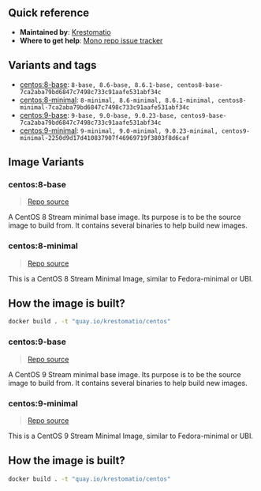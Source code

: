 ## Quick reference
- **Maintained by**:
[Krestomatio](https://krestomatio.com)
- **Where to get help**:
[Mono repo issue tracker](https://github.com/krestomatio/container_builder/issues)

## Variants and tags
- [centos:8-base](#centos8-base): `8-base, 8.6-base, 8.6.1-base, centos8-base-7ca2aba79bd6847c7498c733c91aafe531abf34c`
- [centos:8-minimal](#centos8-minimal): `8-minimal, 8.6-minimal, 8.6.1-minimal, centos8-minimal-7ca2aba79bd6847c7498c733c91aafe531abf34c`
- [centos:9-base](#centos9-base): `9-base, 9.0-base, 9.0.23-base, centos9-base-7ca2aba79bd6847c7498c733c91aafe531abf34c`
- [centos:9-minimal](#centos9-minimal): `9-minimal, 9.0-minimal, 9.0.23-minimal, centos9-minimal-2250d9d17d410837907f46969719f3803f8d6caf`


## Image Variants
### centos:8-base
> [Repo source](https://github.com/krestomatio/container_builder/tree/master/centos/centos8-base)

A CentOS 8 Stream minimal base image. Its purpose is to be the source image to build from. It contains several binaries to help build new images.

### centos:8-minimal
> [Repo source](https://github.com/krestomatio/container_builder/tree/master/centos/centos8-minimal)

This is a CentOS 8 Stream Minimal Image, similar to Fedora-minimal or UBI.

## How the image is built?
```bash
docker build . -t "quay.io/krestomatio/centos"
```

### centos:9-base
> [Repo source](https://github.com/krestomatio/container_builder/tree/master/centos/centos9-base)

A CentOS 9 Stream minimal base image. Its purpose is to be the source image to build from. It contains several binaries to help build new images.

### centos:9-minimal
> [Repo source](https://github.com/krestomatio/container_builder/tree/master/centos/centos9-minimal)

This is a CentOS 9 Stream Minimal Image, similar to Fedora-minimal or UBI.

## How the image is built?
```bash
docker build . -t "quay.io/krestomatio/centos"
```

